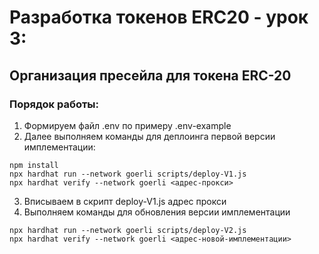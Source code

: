 # Разработка токенов ERC20 - урок 3:
## Организация пресейла для токена ERC-20

### Порядок работы:
1) Формируем файл .env по примеру .env-example
2) Далее выполняем команды для деплоинга первой версии имплементации:

```shell
npm install
npx hardhat run --network goerli scripts/deploy-V1.js
npx hardhat verify --network goerli <адрес-прокси>

```

3) Вписываем в скрипт deploy-V1.js адрес прокси
3) Выполняем команды для обновления версии имплементации


```shell
npx hardhat run --network goerli scripts/deploy-V2.js
npx hardhat verify --network goerli <адрес-новой-имплементации>

```
